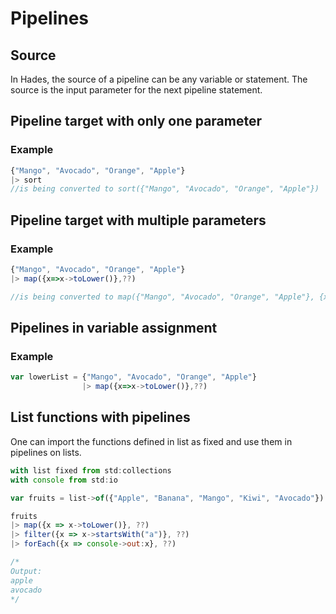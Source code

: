 # Pipelines

## Source

In Hades, the source of a pipeline can be any variable or statement. The source is the input parameter for the next pipeline statement.

## Pipeline target with only one parameter

### Example

```javascript
{"Mango", "Avocado", "Orange", "Apple"}
|> sort
//is being converted to sort({"Mango", "Avocado", "Orange", "Apple"})
```

## Pipeline target with multiple parameters

### Example

```javascript
{"Mango", "Avocado", "Orange", "Apple"}
|> map({x=>x->toLower()},??)

//is being converted to map({"Mango", "Avocado", "Orange", "Apple"}, {x=>x->toLower()})
```

## Pipelines in variable assignment

### Example

```javascript
var lowerList = {"Mango", "Avocado", "Orange", "Apple"}
                |> map({x=>x->toLower()},??)
```

## List functions with pipelines

One can import the functions defined in list as fixed and use them in pipelines on lists.

```javascript
with list fixed from std:collections
with console from std:io

var fruits = list->of({"Apple", "Banana", "Mango", "Kiwi", "Avocado"})

fruits
|> map({x => x->toLower()}, ??)
|> filter({x => x->startsWith("a")}, ??)
|> forEach({x => console->out:x}, ??)

/*
Output:
apple
avocado
*/
```

